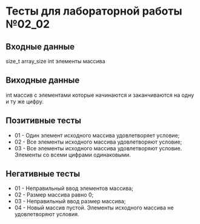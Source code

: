 # Тесты для лабораторной работы №02_02

## Входные данные
size_t array_size
int элементы массива

## Виходные данные
int массив с элементами которые начинаются и заканчиваются на одну и ту же цифру.

## Позитивные тесты
- 01 - Один элемент исходного массива удовлетворяет условие;
- 02 - Все элементы исходного массива удовлетворяют условие;
- 03 - Все элементы исходного массива удовлетворяют условие. Элементы со всеми цифрами одинаковыми.

## Негативные тесты
- 01 - Неправильный ввод элементов массива;
- 02 - Размер массива равно 0;
- 03 - Неправильный ввод размер массива;
- 04 - Новый массив пустой. Элементы исходного массива не удовлетворяют условия.